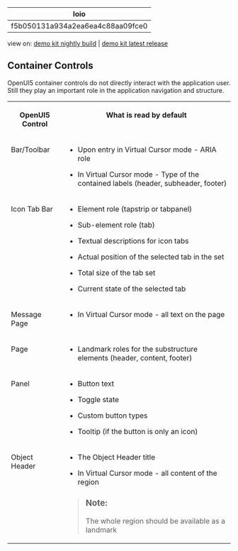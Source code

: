 <!-- loiof5b050131a934a2ea6ea4c88aa09fce0 -->

| loio |
| -----|
| f5b050131a934a2ea6ea4c88aa09fce0 |

<div id="loio">

view on: [demo kit nightly build](https://openui5nightly.hana.ondemand.com/#/topic/f5b050131a934a2ea6ea4c88aa09fce0) | [demo kit latest release](https://openui5.hana.ondemand.com/#/topic/f5b050131a934a2ea6ea4c88aa09fce0)</div>

## Container Controls

OpenUI5 container controls do not directly interact with the application user. Still they play an important role in the application navigation and structure.


<table>
<tr>
<th valign="top">

 OpenUI5 Control



</th>
<th valign="top">

What is read by default



</th>
</tr>
<tr>
<td valign="top">

Bar/Toolbar



</td>
<td valign="top">

-   Upon entry in Virtual Cursor mode - ARIA role

-   In Virtual Cursor mode - Type of the contained labels \(header, subheader, footer\)




</td>
</tr>
<tr>
<td valign="top">

Icon Tab Bar



</td>
<td valign="top">

-   Element role \(tapstrip or tabpanel\)

-   Sub-element role \(tab\)

-   Textual descriptions for icon tabs

-   Actual position of the selected tab in the set

-   Total size of the tab set

-   Current state of the selected tab




</td>
</tr>
<tr>
<td valign="top">

Message Page



</td>
<td valign="top">

-   In Virtual Cursor mode - all text on the page




</td>
</tr>
<tr>
<td valign="top">

Page



</td>
<td valign="top">

-   Landmark roles for the substructure elements \(header, content, footer\)




</td>
</tr>
<tr>
<td valign="top">

Panel



</td>
<td valign="top">

-   Button text

-   Toggle state

-   Custom button types

-   Tooltip \(if the button is only an icon\)




</td>
</tr>
<tr>
<td valign="top">

Object Header



</td>
<td valign="top">

-   The Object Header title

-   In Virtual Cursor mode - all content of the region


> ### Note:  
> The whole region should be available as a landmark



</td>
</tr>
</table>

